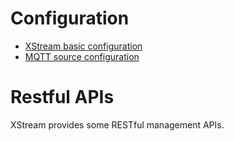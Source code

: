 # Configuration

- [XStream basic configuration](configuration_file.md)
- [MQTT source configuration](../rules/sources/mqtt.md)

# Restful APIs

XStream provides some RESTful management APIs.





